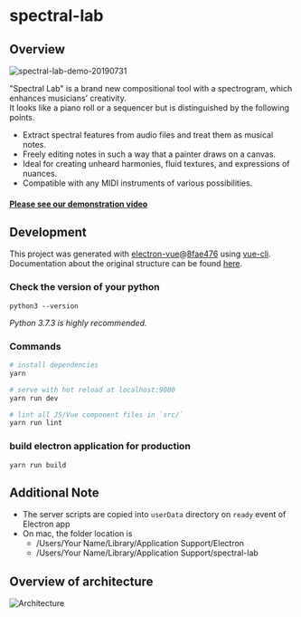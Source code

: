 # spectral-lab
## Overview

![spectral-lab-demo-20190731](https://user-images.githubusercontent.com/31060964/62178713-035d9e00-b385-11e9-89ea-66c69eea6822.gif)

"Spectral Lab" is a brand new compositional tool with a spectrogram,  which enhances musicians’ creativity.  
It looks like a piano roll or a sequencer but is distinguished by the following points.  
- Extract spectral features from audio files and treat them as musical notes.
- Freely editing notes in such a way that a painter draws on a canvas.
- Ideal for creating unheard harmonies, fluid textures, and expressions of nuances.
- Compatible with any MIDI instruments of various possibilities.

#### [Please see our demonstration video](https://youtu.be/2p1GyuFf20U)

## Development
This project was generated with [electron-vue](https://github.com/SimulatedGREG/electron-vue)@[8fae476](https://github.com/SimulatedGREG/electron-vue/tree/8fae4763e9d225d3691b627e83b9e09b56f6c935) using [vue-cli](https://github.com/vuejs/vue-cli). Documentation about the original structure can be found [here](https://simulatedgreg.gitbooks.io/electron-vue/content/index.html).

### Check the version of your python
```
python3 --version
```
*Python 3.7.3 is highly recommended.*

### Commands

``` bash
# install dependencies
yarn

# serve with hot reload at localhost:9080
yarn run dev

# lint all JS/Vue component files in `src/`
yarn run lint

```

### build electron application for production
```
yarn run build
```

## Additional Note
- The server scripts are copied into `userData` directory on `ready` event of Electron app
- On mac, the folder location is 
  - /Users/Your Name/Library/Application Support/Electron
  - /Users/Your Name/Library/Application Support/spectral-lab

## Overview of architecture
![Architecture](https://user-images.githubusercontent.com/31060964/62834483-55a59580-bc88-11e9-9a9e-08a88536795a.png)
